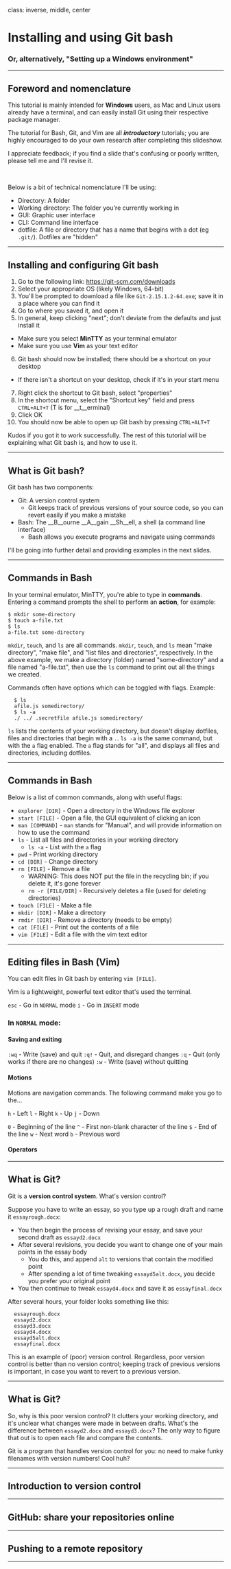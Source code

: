 class: inverse, middle, center

# Installing and using Git bash
### Or, alternatively, "Setting up a Windows environment"

---

## Foreword and nomenclature

This tutorial is mainly intended for __Windows__ users, as Mac and Linux users already have a terminal, and can easily install Git using their respective package manager.

The tutorial for Bash, Git, and Vim are all __*introductory*__ tutorials; you are highly encouraged to do your own research after completing this slideshow.

I appreciate feedback; if you find a slide that's confusing or poorly written, please tell me and I'll revise it.

<br />

Below is a bit of technical nomenclature I'll be using:
* Directory: A folder
* Working directory: The folder you're currently working in
* GUI: Graphic user interface 
* CLI: Command line interface
* dotfile: A file or directory that has a name that begins with a dot (eg `.git/`). Dotfiles are "hidden"

---

## Installing and configuring Git bash

1. Go to the following link: https://git-scm.com/downloads
2. Select your appropriate OS (likely Windows, 64-bit)
3. You'll be prompted to download a file like `Git-2.15.1.2-64.exe`; save it in a place where you can find it
4. Go to where you saved it, and open it
5. In general, keep clicking "next"; don't deviate from the defaults and just install it
  * Make sure you select __MinTTY__ as your terminal emulator
  * Make sure you use __Vim__ as your text editor
6. Git bash should now be installed; there should be a shortcut on your desktop
  * If there isn't a shortcut on your desktop, check if it's in your start menu
7. Right click the shortcut to Git bash, select "properties"
8. In the shortcut menu, select the "Shortcut key" field and press `CTRL+ALT+T` (T is for __t__erminal)
9. Click OK
10. You should now be able to open up Git bash by pressing `CTRL+ALT+T`

Kudos if you got it to work successfully. The rest of this tutorial will be explaining what Git bash is, and how to use it.

---

## What is Git bash?

Git bash has two components:
* Git: A version control system
  * Git keeps track of previous versions of your source code, so you can revert easily if you make a mistake
* Bash: The __B__ourne __A__gain __Sh__ell, a shell (a command line interface)
  * Bash allows you execute programs and navigate using commands

I'll be going into further detail and providing examples in the next slides.

---

## Commands in Bash

In your terminal emulator, MinTTY, you're able to type in __commands__. Entering a command prompts the shell to perform an __action__, for example:

```terminal
$ mkdir some-directory
$ touch a-file.txt
$ ls
a-file.txt some-directory
```

`mkdir`, `touch`, and `ls` are all commands. `mkdir`, `touch`, and `ls` mean "make directory", "make file", and "list files and directories", respectively. In the above example, we make a directory (folder) named "some-directory" and a file named "a-file.txt", then use the `ls` command to print out all the things we created.

Commands often have options which can be toggled with flags. Example:

```terminal
  $ ls
  afile.js somedirectory/
  $ ls -a
  ./ ../ .secretfile afile.js somedirectory/
```

`ls` lists the contents of your working directory, but doesn't display dotfiles, files and directories that begin with a `.`. `ls -a` is the same command, but with the `a` flag enabled. The `a` flag stands for "all", and displays all files and directories, including dotfiles.
  
---

## Commands in Bash

Below is a list of common commands, along with useful flags:

* `explorer [DIR]` - Open a directory in the Windows file explorer
* `start [FILE]` - Open a file, the GUI equivalent of clicking an icon
* `man [COMMAND]` - `man` stands for "Manual", and will provide information on how to use the command
* `ls` - List all files and directories in your working directory
  * `ls -a` - List with the `a` flag
* `pwd` - Print working directory
* `cd [DIR]` - Change directory
* `rm [FILE]` - Remove a file
  * WARNING: This does NOT put the file in the recycling bin; if you delete it, it's gone forever
  * `rm -r [FILE/DIR]` - Recursively deletes a file (used for deleting directories)
* `touch [FILE]` - Make a file
* `mkdir [DIR]` - Make a directory
* `rmdir [DIR]` - Remove a directory (needs to be empty)
* `cat [FILE]` - Print out the contents of a file
* `vim [FILE]` - Edit a file with the vim text editor

---

## Editing files in Bash (Vim)

You can edit files in Git bash by entering `vim [FILE]`. 

Vim is a lightweight, powerful text editor that's used the terminal. 

`esc` - Go in `NORMAL` mode
`i` - Go in `INSERT` mode

### In `NORMAL` mode:

#### Saving and exiting

`:wq` - Write (save) and quit
`:q!` - Quit, and disregard changes
`:q` - Quit (only works if there are no changes)
`:w` - Write (save) without quitting

#### Motions

Motions are navigation commands. The following command make you go to the...

`h` - Left
`l` - Right
`k` - Up
`j` - Down

`0` - Beginning of the line
`^` - First non-blank character of the line
`$` - End of the line
`w` - Next word
`b` - Previous word

#### Operators





---

## What is Git?

Git is a __version control system__. What's version control?

Suppose you have to write an essay, so you type up a rough draft and name it `essayrough.docx`:
* You then begin the process of revising your essay, and save your second draft as `essayd2.docx`
* After several revisions, you decide you want to change one of your main points in the essay body
  * You do this, and append `alt` to versions that contain the modified point
  * After spending a lot of time tweaking `essayd5alt.docx`, you decide you prefer your original point
* You then continue to tweak `essayd4.docx` and save it as `essayfinal.docx`

After several hours, your folder looks something like this:

```terminal
  essayrough.docx
  essayd2.docx
  essayd3.docx
  essayd4.docx
  essayd5alt.docx
  essayfinal.docx
```

This is an example of (poor) version control. Regardless, poor version control is better than no version control; keeping track of previous versions is important, in case you want to revert to a previous version.

---

## What is Git?

So, why is this poor version control? It clutters your working directory, and it's unclear what changes were made in between drafts. What's the difference between `essayd2.docx` and `essayd3.docx`? The only way to figure that out is to open each file and compare the contents.

Git is a program that handles version control for you: no need to make funky filenames with version numbers! Cool huh?

---


## Introduction to version control

---

## GitHub: share your repositories online



---

## Pushing to a remote repository

---
